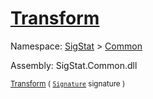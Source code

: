 # [Transform](./BasicMetadataExtraction-100663456.md)

Namespace: [SigStat]() > [Common](./../README.md)

Assembly: SigStat.Common.dll

<sub>[Transform](./BasicMetadataExtraction-100663456.md) ( [`Signature`](./../Signature.md) signature )         <div style = "text-align: right" ></div></sub>
